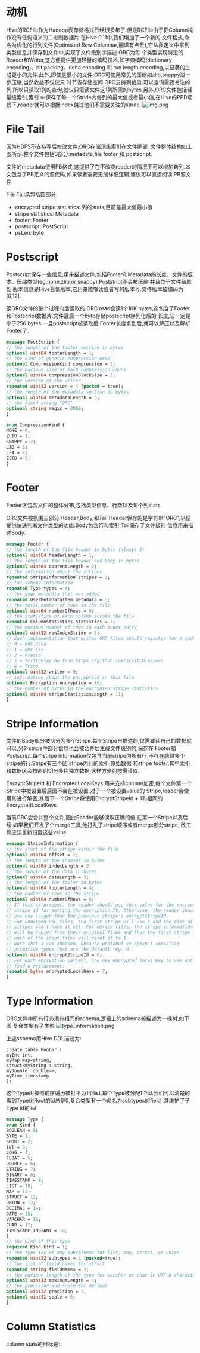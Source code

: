 # 动机

Hive的RCFile作为Hadoop表存储格式已经很多年了.但是RCFile由于把Column视作没有任何语义的二进制数据片.在Hive 0.11中,我们增加了一个新的
文件格式,命名为优化的行列文件(Optimized Row Columnar,翻译有点丑),它从表定义中拿到类型信息并保存到文件中,实现了文件级别字描述.ORC为每
个类型实现特定的Reader和Writer,这方便提供更加轻量的编码技术,如字典编码(dictionary encoding)、bit packing、delta encoding 和
run length encoding,以显著的生成更小的文件.此外,即使是很小的文件,ORC可使用常见的压缩如zlib,snappy进一步压缩,当然收益不仅仅只
时节省存储空间.ORC支持列裁剪,可以查询需要关注的列,所以只读取1列的查询,就仅只需读文件这1列所需的bytes.另外,ORC文件包括轻量级索引,索引
中保存了每一个Stride内每列的最大值或者最小值,在Hive的PPD场景下,reader就可以根据index跳过他们不需要关注的stride.
![img.png](ORC概述图片/img.png)

# File Tail

因为HDFS不支持写后修改文件,ORC存储顶级索引在文件尾部. 文件整体结构如上图所示.整个文件包括3部分:metadata,file footer 和 postscript.

文件的metadata使用PB格式,这提供了在不改变reader的情况下可以增加新列.本文包含了PB定义的源代码,如果读者需要更加详细逻辑,建议可以直接阅读
PB源文件.

File Tail承包括四部分:
* encrypted stripe statistics: 列的stats,目前是最大值最小值
* stripe statistics: Metadata
* footer: Footer
* postscript: PostScript
* psLen: byte

# Postscript

Postscript保存一些信息,用来描述文件,包括Footer和Metadata的长度、文件的版本、压缩类型(eg.none,zlib,or snappy).Poststript不会被压缩
并且位于文件结尾处.版本信息是Hive最低版本,它用来能够读或者写的版本号.文件版本被编码为[0,12].

读ORC文件的整个过程向后读取的.ORC read会读1个16K bytes,这包含了Footer和Postscript数据片.文件最后一个byte存储postscript序列化后的
长度,它一定是小于256 bytes.一旦postscript被读取后,Footer长度拿到后,就可以解压以及解析Footer了.

```` protobuf
message PostScript {
// the length of the footer section in bytes
optional uint64 footerLength = 1;
// the kind of generic compression used
optional CompressionKind compression = 2;
// the maximum size of each compression chunk
optional uint64 compressionBlockSize = 3;
// the version of the writer
repeated uint32 version = 4 [packed = true];
// the length of the metadata section in bytes
optional uint64 metadataLength = 5;
// the fixed string "ORC"
optional string magic = 8000;
}

enum CompressionKind {
NONE = 0;
ZLIB = 1;
SNAPPY = 2;
LZO = 3;
LZ4 = 4;
ZSTD = 5;
}

````

# Footer

Footer区包含文件的整体分布,包括类型信息、行数以及每个列stats.

ORC文件被氛围三部分:Header,Body,和Tail.Header保存的是字符串"ORC",以便提供快速判断文件类型的功能.Body包含行和索引,Tail保存了文件级别
信息用来描述Body.

```` protobuf
message Footer {
// the length of the file header in bytes (always 3)
optional uint64 headerLength = 1;
// the length of the file header and body in bytes
optional uint64 contentLength = 2;
// the information about the stripes
repeated StripeInformation stripes = 3;
// the schema information
repeated Type types = 4;
// the user metadata that was added
repeated UserMetadataItem metadata = 5;
// the total number of rows in the file
optional uint64 numberOfRows = 6;
// the statistics of each column across the file
repeated ColumnStatistics statistics = 7;
// the maximum number of rows in each index entry
optional uint32 rowIndexStride = 8;
// Each implementation that writes ORC files should register for a code
// 0 = ORC Java
// 1 = ORC C++
// 2 = Presto
// 3 = Scritchley Go from https://github.com/scritchley/orc
// 4 = Trino
optional uint32 writer = 9;
// information about the encryption in this file
optional Encryption encryption = 10;
// the number of bytes in the encrypted stripe statistics
optional uint64 stripeStatisticsLength = 11;
}
````

# Stripe Information

文件的Body部分被切分为多个Stripe.每个Stripe自描述的,仅需要读自己的数据就可以,另外stripe中部分信息也会被合并后生成文件级别的,保存在
Footer和Postscript.每个stripe information仅包含当前stripe内所有行,不存在跨越多个stripe的行.Stripe有三个区:stripe内行的索引,原始数据
和stripe footer.其中索引和数据区会按照列切分多片独立数据,这样方便列按需读取.

EncryptStripeId 和 EncryptedLocalKeys 用来支持column加密,每个文件第一个Stripe中被设置后后面不会在被设置.对于一个被设置value的
Stripe,reader会使用其进行解密,其后下一个Stripe将使用EncryptStripeId + 1和相同的EncryptedLocalKeys.

当前ORC会合并整个文件,因此Reader能够读取正确的值,在第一个Stripe以及后续.如果我们开发了个merge工具,他打乱了stripe顺序或者merge部分stripe,
改工具应该重新设置这些value

```` protobuf
message StripeInformation {
// the start of the stripe within the file
optional uint64 offset = 1;
// the length of the indexes in bytes
optional uint64 indexLength = 2;
// the length of the data in bytes
optional uint64 dataLength = 3;
// the length of the footer in bytes
optional uint64 footerLength = 4;
// the number of rows in the stripe
optional uint64 numberOfRows = 5;
// If this is present, the reader should use this value for the encryption
// stripe id for setting the encryption IV. Otherwise, the reader should
// use one larger than the previous stripe's encryptStripeId.
// For unmerged ORC files, the first stripe will use 1 and the rest of the
// stripes won't have it set. For merged files, the stripe information
// will be copied from their original files and thus the first stripe of
// each of the input files will reset it to 1.
// Note that 1 was choosen, because protobuf v3 doesn't serialize
// primitive types that are the default (eg. 0).
optional uint64 encryptStripeId = 6;
// For each encryption variant, the new encrypted local key to use until we
// find a replacement.
repeated bytes encryptedLocalKeys = 7;
}

````

# Type Information

ORC文件中所有行必须有相同的schema,逻辑上的schema被描述为一棵树,如下图,复合类型有子类型
![type_information.png](ORC概述图片/type_information.png)

上述schema用Hive DDL描述为:
```` sqldelightmigration
create table Foobar (
myInt int,
myMap map<string,
struct<myString : string,
myDouble: double>>,
myTime timestamp
);
````

这个Type树按照前序遍历被打平为1个list,每个Type被分配1个id.我们可以清楚的看到Type树Root的id总是0,复合类型有一个命名为subtypes的field
,其维护了子Type id的list

```` protobuf
message Type {
enum Kind {
BOOLEAN = 0;
BYTE = 1;
SHORT = 2;
INT = 3;
LONG = 4;
FLOAT = 5;
DOUBLE = 6;
STRING = 7;
BINARY = 8;
TIMESTAMP = 9;
LIST = 10;
MAP = 11;
STRUCT = 12;
UNION = 13;
DECIMAL = 14;
DATE = 15;
VARCHAR = 16;
CHAR = 17;
TIMESTAMP_INSTANT = 18;
}
// the kind of this type
required Kind kind = 1;
// the type ids of any subcolumns for list, map, struct, or union
repeated uint32 subtypes = 2 [packed=true];
// the list of field names for struct
repeated string fieldNames = 3;
// the maximum length of the type for varchar or char in UTF-8 characters
optional uint32 maximumLength = 4;
// the precision and scale for decimal
optional uint32 precision = 5;
optional uint32 scale = 6;
}
````

# Column Statistics

column stats的目标是: